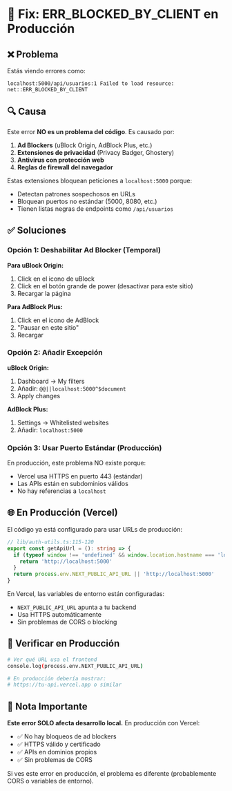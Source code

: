 # 🚫 Fix: ERR_BLOCKED_BY_CLIENT en Producción

## ❌ Problema

Estás viendo errores como:
```
localhost:5000/api/usuarios:1 Failed to load resource: net::ERR_BLOCKED_BY_CLIENT
```

## 🔍 Causa

Este error **NO es un problema del código**. Es causado por:

1. **Ad Blockers** (uBlock Origin, AdBlock Plus, etc.)
2. **Extensiones de privacidad** (Privacy Badger, Ghostery)
3. **Antivirus con protección web**
4. **Reglas de firewall del navegador**

Estas extensiones bloquean peticiones a `localhost:5000` porque:
- Detectan patrones sospechosos en URLs
- Bloquean puertos no estándar (5000, 8080, etc.)
- Tienen listas negras de endpoints como `/api/usuarios`

## ✅ Soluciones

### Opción 1: Deshabilitar Ad Blocker (Temporal)

**Para uBlock Origin:**
1. Click en el icono de uBlock
2. Click en el botón grande de power (desactivar para este sitio)
3. Recargar la página

**Para AdBlock Plus:**
1. Click en el icono de AdBlock
2. "Pausar en este sitio"
3. Recargar

### Opción 2: Añadir Excepción

**uBlock Origin:**
1. Dashboard → My filters
2. Añadir: `@@||localhost:5000^$document`
3. Apply changes

**AdBlock Plus:**
1. Settings → Whitelisted websites
2. Añadir: `localhost:5000`

### Opción 3: Usar Puerto Estándar (Producción)

En producción, este problema NO existe porque:
- Vercel usa HTTPS en puerto 443 (estándar)
- Las APIs están en subdominios válidos
- No hay referencias a `localhost`

## 🌐 En Producción (Vercel)

El código ya está configurado para usar URLs de producción:

```typescript
// lib/auth-utils.ts:115-120
export const getApiUrl = (): string => {
  if (typeof window !== 'undefined' && window.location.hostname === 'localhost') {
    return 'http://localhost:5000'
  }
  return process.env.NEXT_PUBLIC_API_URL || 'http://localhost:5000'
}
```

En Vercel, las variables de entorno están configuradas:
- `NEXT_PUBLIC_API_URL` apunta a tu backend
- Usa HTTPS automáticamente
- Sin problemas de CORS o blocking

## 🔧 Verificar en Producción

```bash
# Ver qué URL usa el frontend
console.log(process.env.NEXT_PUBLIC_API_URL)

# En producción debería mostrar:
# https://tu-api.vercel.app o similar
```

## 📝 Nota Importante

**Este error SOLO afecta desarrollo local.** En producción con Vercel:
- ✅ No hay bloqueos de ad blockers
- ✅ HTTPS válido y certificado
- ✅ APIs en dominios propios
- ✅ Sin problemas de CORS

Si ves este error en producción, el problema es diferente (probablemente CORS o variables de entorno).